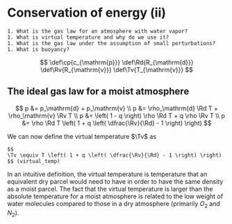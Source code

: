 # Conservation of energy (ii)

```{admonition} Questions to be answered in this lecture
1. What is the gas law for an atmosphere with water vapor?
1. What is virtual temperature and why do we use it?
1. What is the gas law under the assumption of small perturbations?
1. What is buoyancy?
```

$$
\def\cp{c_{\mathrm{p}}}
\def\Rd{R_{\mathrm{d}}}
\def\Rv{R_{\mathrm{v}}}
\def\Tv{T_{\mathrm{v}}}
$$

## The ideal gas law for a moist atmosphere

$$
p &= p_\mathrm{d} + p_\mathrm{v} \\
p &= \rho_\mathrm{d} \Rd T + \rho_\mathrm{v} \Rv T \\
p &= \left( 1 - q \right) \rho \Rd T + q \rho \Rv T \\
p &= \rho \Rd T \left( 1 + q \left( \dfrac{\Rv}{\Rd} - 1 \right) \right)
$$

We can now define the virtual temperature $\Tv$ as

```{admonition} Virtual temperature
$$
\Tv \equiv T \left( 1 + q \left( \dfrac{\Rv}{\Rd} - 1 \right) \right)
$$ (virtual_temp)
```

In an intuitive definition, the virtual temperature is temperature that an equivalent dry parcel would need to have in order to have the same density as a moist parcel. The fact that the virtual temperature is larger than the absolute temperature for a moist atmosphere is related to the low weight of water molecules compared to those in a dry atmosphere (primarily $O_2$ and $N_2$).

